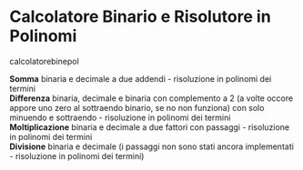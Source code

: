 # Calcolatore Binario e Risolutore in Polinomi
calcolatorebinepol

**Somma** binaria e decimale a due addendi - risoluzione in polinomi dei termini
<br/>**Differenza** binaria, decimale e binaria con complemento a 2 (a volte occore appore uno zero al sottraendo binario, se no non funziona) con solo minuendo e sottraendo - risoluzione in polinomi dei termini
<br/>**Moltiplicazione** binaria e decimale a due fattori con passaggi - risoluzione in polinomi dei termini
<br/>**Divisione** binaria e decimale (i passaggi non sono stati ancora implementati - risoluzione in polinomi dei termini)
